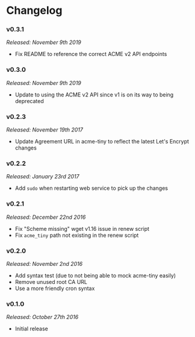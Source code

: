 # Changelog

### v0.3.1

*Released: November 9th 2019*

- Fix README to reference the correct ACME v2 API endpoints

### v0.3.0

*Released: November 9th 2019*

- Update to using the ACME v2 API since v1 is on its way to being deprecated

### v0.2.3

*Released: November 19th 2017*

- Update Agreement URL in acme-tiny to reflect the latest Let's Encrypt changes

### v0.2.2

*Released: January 23rd 2017*

- Add `sudo` when restarting web service to pick up the changes

### v0.2.1

*Released: December 22nd 2016*

- Fix "Scheme missing" wget v1.16 issue in renew script
- Fix `acme_tiny` path not existing in the renew script

### v0.2.0

*Released: November 2nd 2016*

- Add syntax test (due to not being able to mock acme-tiny easily)
- Remove unused root CA URL
- Use a more friendly cron syntax

### v0.1.0

*Released: October 27th 2016*

- Initial release
